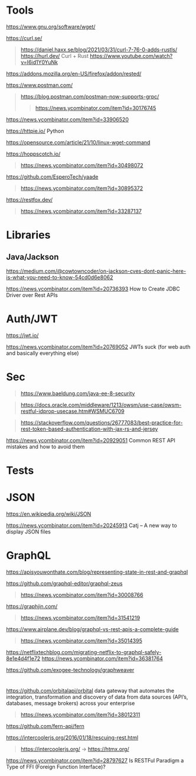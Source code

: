 # Tools
https://www.gnu.org/software/wget/

https://curl.se/
> https://daniel.haxx.se/blog/2021/03/31/curl-7-76-0-adds-rustls/
> https://hurl.dev/ Curl + Rust
> https://www.youtube.com/watch?v=I6id1Y0YuNk

https://addons.mozilla.org/en-US/firefox/addon/rested/

https://www.postman.com/
> https://blog.postman.com/postman-now-supports-grpc/
> > https://news.ycombinator.com/item?id=30176745

https://news.ycombinator.com/item?id=33906520

https://httpie.io/ Python

https://opensource.com/article/21/10/linux-wget-command

https://hoppscotch.io/
> https://news.ycombinator.com/item?id=30498072

https://github.com/EsperoTech/yaade
> https://news.ycombinator.com/item?id=30895372

https://restfox.dev/
> https://news.ycombinator.com/item?id=33287137

# Libraries
## Java/Jackson
https://medium.com/@cowtowncoder/on-jackson-cves-dont-panic-here-is-what-you-need-to-know-54cd0d6e8062

https://news.ycombinator.com/item?id=20736393 How to Create JDBC Driver over Rest APIs

# Auth/JWT
https://jwt.io/

https://news.ycombinator.com/item?id=20769052 JWTs suck (for web auth and basically everything else)

# Sec
> https://www.baeldung.com/java-ee-8-security

> https://docs.oracle.com/middleware/1213/owsm/use-case/owsm-restful-idprop-usecase.htm#WSMUC6709

> https://stackoverflow.com/questions/26777083/best-practice-for-rest-token-based-authentication-with-jax-rs-and-jersey

https://news.ycombinator.com/item?id=20929051 Common REST API mistakes and how to avoid them

# Tests

# JSON
https://en.wikipedia.org/wiki/JSON

https://news.ycombinator.com/item?id=20245913 Catj – A new way to display JSON files

# GraphQL
https://apisyouwonthate.com/blog/representing-state-in-rest-and-graphql

https://github.com/graphql-editor/graphql-zeus
> https://news.ycombinator.com/item?id=30008766

https://graphjin.com/
> https://news.ycombinator.com/item?id=31541219

https://www.airplane.dev/blog/graphql-vs-rest-apis-a-complete-guide
> https://news.ycombinator.com/item?id=35014395

https://netflixtechblog.com/migrating-netflix-to-graphql-safely-8e1e4d4f1e72
https://news.ycombinator.com/item?id=36381764

https://github.com/exogee-technology/graphweaver

#
https://github.com/orbitalapi/orbital data gateway that automates the integration, transformation and discovery of data from data sources (API’s, databases, message brokers) across your enterprise
> https://news.ycombinator.com/item?id=38012311

https://github.com/fern-api/fern
> 

https://intercoolerjs.org/2016/01/18/rescuing-rest.html
> https://intercoolerjs.org/ -> https://htmx.org/

https://news.ycombinator.com/item?id=28797627 Is RESTFul Paradigm a Type of FFI (Foreign Function Interface)?